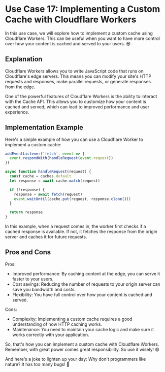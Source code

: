 # Use Case 17: Implementing a Custom Cache with Cloudflare Workers

In this use case, we will explore how to implement a custom cache using Cloudflare Workers. This can be useful when you want to have more control over how your content is cached and served to your users. 😎

## Explanation

Cloudflare Workers allows you to write JavaScript code that runs on Cloudflare's edge servers. This means you can modify your site's HTTP requests and responses, make parallel requests, or generate responses from the edge.

One of the powerful features of Cloudflare Workers is the ability to interact with the Cache API. This allows you to customize how your content is cached and served, which can lead to improved performance and user experience.

## Implementation Example

Here's a simple example of how you can use a Cloudflare Worker to implement a custom cache:

```javascript
addEventListener('fetch', event => {
  event.respondWith(handleRequest(event.request))
})

async function handleRequest(request) {
  const cache = caches.default
  let response = await cache.match(request)

  if (!response) {
    response = await fetch(request)
    event.waitUntil(cache.put(request, response.clone()))
  }

  return response
}
```

In this example, when a request comes in, the worker first checks if a cached response is available. If not, it fetches the response from the origin server and caches it for future requests.

## Pros and Cons

Pros:
- Improved performance: By caching content at the edge, you can serve it faster to your users.
- Cost savings: Reducing the number of requests to your origin server can save you bandwidth and costs.
- Flexibility: You have full control over how your content is cached and served.

Cons:
- Complexity: Implementing a custom cache requires a good understanding of how HTTP caching works.
- Maintenance: You need to maintain your cache logic and make sure it works correctly with your application.

So, that's how you can implement a custom cache with Cloudflare Workers. Remember, with great power comes great responsibility. So use it wisely! 😄

And here's a joke to lighten up your day: Why don't programmers like nature? It has too many bugs! 🐞